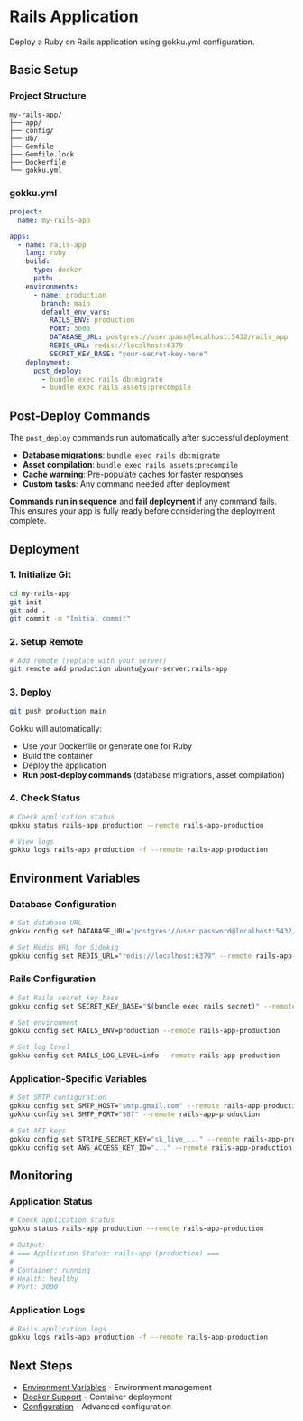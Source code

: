# Rails Application

Deploy a Ruby on Rails application using gokku.yml configuration.

## Basic Setup

### Project Structure

```
my-rails-app/
├── app/
├── config/
├── db/
├── Gemfile
├── Gemfile.lock
├── Dockerfile
└── gokku.yml
```

### gokku.yml

```yaml
project:
  name: my-rails-app

apps:
  - name: rails-app
    lang: ruby
    build:
      type: docker
      path: .
    environments:
      - name: production
        branch: main
        default_env_vars:
          RAILS_ENV: production
          PORT: 3000
          DATABASE_URL: postgres://user:pass@localhost:5432/rails_app
          REDIS_URL: redis://localhost:6379
          SECRET_KEY_BASE: "your-secret-key-here"
    deployment:
      post_deploy:
        - bundle exec rails db:migrate
        - bundle exec rails assets:precompile
```

## Post-Deploy Commands

The `post_deploy` commands run automatically after successful deployment:

- **Database migrations**: `bundle exec rails db:migrate`
- **Asset compilation**: `bundle exec rails assets:precompile`
- **Cache warming**: Pre-populate caches for faster responses
- **Custom tasks**: Any command needed after deployment

**Commands run in sequence** and **fail deployment** if any command fails. This ensures your app is fully ready before considering the deployment complete.

## Deployment

### 1. Initialize Git

```bash
cd my-rails-app
git init
git add .
git commit -m "Initial commit"
```

### 2. Setup Remote

```bash
# Add remote (replace with your server)
git remote add production ubuntu@your-server:rails-app
```

### 3. Deploy

```bash
git push production main
```

Gokku will automatically:
- Use your Dockerfile or generate one for Ruby
- Build the container
- Deploy the application
- **Run post-deploy commands** (database migrations, asset compilation)

### 4. Check Status

```bash
# Check application status
gokku status rails-app production --remote rails-app-production

# View logs
gokku logs rails-app production -f --remote rails-app-production
```

## Environment Variables

### Database Configuration

```bash
# Set database URL
gokku config set DATABASE_URL="postgres://user:password@localhost:5432/rails_app_production" --remote rails-app-production

# Set Redis URL for Sidekiq
gokku config set REDIS_URL="redis://localhost:6379" --remote rails-app-production
```

### Rails Configuration

```bash
# Set Rails secret key base
gokku config set SECRET_KEY_BASE="$(bundle exec rails secret)" --remote rails-app-production

# Set environment
gokku config set RAILS_ENV=production --remote rails-app-production

# Set log level
gokku config set RAILS_LOG_LEVEL=info --remote rails-app-production
```

### Application-Specific Variables

```bash
# Set SMTP configuration
gokku config set SMTP_HOST="smtp.gmail.com" --remote rails-app-production
gokku config set SMTP_PORT="587" --remote rails-app-production

# Set API keys
gokku config set STRIPE_SECRET_KEY="sk_live_..." --remote rails-app-production
gokku config set AWS_ACCESS_KEY_ID="..." --remote rails-app-production
```

## Monitoring

### Application Status

```bash
# Check application status
gokku status rails-app production --remote rails-app-production

# Output:
# === Application Status: rails-app (production) ===
#
# Container: running
# Health: healthy
# Port: 3000
```

### Application Logs

```bash
# Rails application logs
gokku logs rails-app production -f --remote rails-app-production
```

## Next Steps

- [Environment Variables](/guide/environments) - Environment management
- [Docker Support](/guide/docker) - Container deployment
- [Configuration](/reference/configuration) - Advanced configuration
